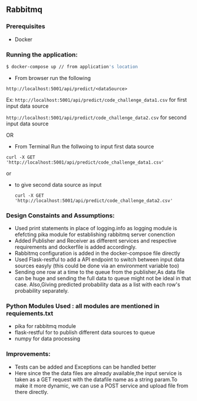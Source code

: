 ## Rabbitmq
### Prerequisites
* Docker

### Running the application:
```sh
$ docker-compose up // from application's location
``` 
* From browser run the following 

` http://localhost:5001/api/predict/<dataSource> `

  Ex:
  ` http://localhost:5001/api/predict/code_challenge_data1.csv ` for first input data source
  
  ` http://localhost:5001/api/predict/code_challenge_data2.csv ` for second input data source
  
 OR 
 
* From Terminal Run the follwoing to input first data source
 
 `curl -X GET 'http://localhost:5001/api/predict/code_challenge_data1.csv'`
  
  or
  
* to give second data source as input
  
  `curl -X GET 'http://localhost:5001/api/predict/code_challenge_data2.csv'`
  
### Design Constaints and Assumptions:
* Used print statements in place of logging.info as logging module is efefcting pika module for establishing rabbitmq server conenction
* Added Publisher and Receiver as different services and respective requirements and dockerfile is added accordingly.
* Rabbitmq configuration is added in the docker-compsoe file directly
* Used Flask-restful to add a API endpoint to switch between input data sources easyly (this could be done via an environment variable too)
* Sending one row at a time to the queue from the publisher,As data file can be huge and sending the full data to queue might not be ideal in that case. Also,Giving predicted probability data as a list with each row's probability separately.


### Python Modules Used : all modules are mentioned in requiements.txt 
* pika for rabbitmq module
* flask-restful for to publish different data sources to queue
* numpy for data processing

### Improvements:
* Tests can be added and Exceptions can be handled better
* Here since the the data files are already available,the input service is taken as a GET request with the datafile name as a string param.To make it more dynamic, we can use a POST service and upload file from there directly.

